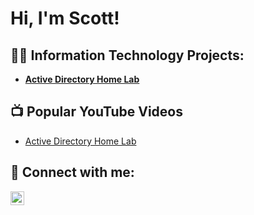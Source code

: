 <h1>Hi, I'm Scott! </h1>

<h2>👨‍💻 Information Technology Projects:</h2>

- <b>[Active Directory Home Lab](https://github.com/slaird2077/LABURL) </b>
  
<h2>📺 Popular YouTube Videos</h2>

- [Active Directory Home Lab](https://www.youtube.com/watch?v=a83ASGn_V_s)

<h2> 🤳 Connect with me:</h2>

[<img align="left" alt="ScottLaird | LinkedIn" width="22px" src="(https://www.linkedin.com/in/scott-laird-3a49b3252/)" />][linkedin]

[Linkedin]: https://www.linkedin.com/in/scott-laird-3a49b3252/
<!--
**joshmadakor1/joshmadakor1** is a ✨ _special_ ✨ repository because its `README.md` (this file) appears on your GitHub profile.

Here are some ideas to get you started:

- 🔭 I’m currently working on ...
- 🌱 I’m currently learning ...
- 👯 I’m looking to collaborate on ...
- 🤔 I’m looking for help with ...
- 💬 Ask me about ...
- 📫 How to reach me: ...
- 😄 Pronouns: ...
- ⚡ Fun fact: ...
-->
